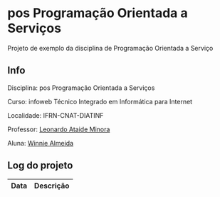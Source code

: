 # pos Programação Orientada a Serviços
Projeto de exemplo da disciplina de Programação Orientada a Serviço

## Info
Disciplina: pos Programação Orientada a Serviços

Curso: infoweb Técnico Integrado em Informática para Internet

Localidade: IFRN-CNAT-DIATINF

Professor: [Leonardo Ataide Minora](https://github.com/leonardo-minora)

Aluna: [Winnie Almeida](https://github.com/winniealmeida)

## Log do projeto
| Data | Descrição |
| --- | --- |

